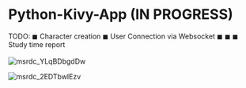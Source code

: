 # Python-Kivy-App (IN PROGRESS)
TODO:
◼ Character creation
◼ User Connection via Websocket
◼
◼
◼ Study time report 
<br /><br />
![msrdc_YLqBDbgdDw](https://github.com/asanguine/Python-Kivy-App/assets/54071079/83d5f818-351d-45a6-90df-df582af0297f)
<br />

![msrdc_2EDTbwlEzv](https://github.com/asanguine/Python-Kivy-App/assets/54071079/7747f5ad-15d3-48e2-8162-c039001a648b)
